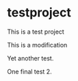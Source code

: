 testproject
===========

This is a test project

This is a modification

Yet another test.

One final test 2.